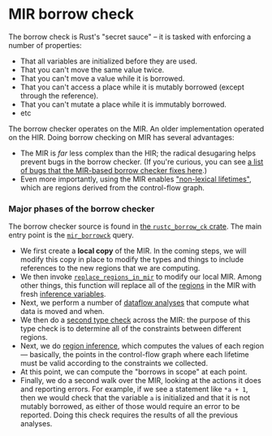 # MIR borrow check

The borrow check is Rust's "secret sauce" – it is tasked with
enforcing a number of properties:

- That all variables are initialized before they are used.
- That you can't move the same value twice.
- That you can't move a value while it is borrowed.
- That you can't access a place while it is mutably borrowed (except through
  the reference).
- That you can't mutate a place while it is immutably borrowed.
- etc

The borrow checker operates on the MIR. An older implementation operated on the
HIR. Doing borrow checking on MIR has several advantages:

- The MIR is *far* less complex than the HIR; the radical desugaring
  helps prevent bugs in the borrow checker. (If you're curious, you
  can see
  [a list of bugs that the MIR-based borrow checker fixes here][47366].)
- Even more importantly, using the MIR enables ["non-lexical lifetimes"][nll],
  which are regions derived from the control-flow graph.

[47366]: https://github.com/rust-lang/rust/issues/47366
[nll]: https://rust-lang.github.io/rfcs/2094-nll.html

### Major phases of the borrow checker

The borrow checker source is found in
[the `rustc_borrow_ck` crate][b_c]. The main entry point is
the [`mir_borrowck`] query.

[b_c]: https://doc.rust-lang.org/nightly/nightly-rustc/rustc_borrowck/index.html
[`mir_borrowck`]: https://doc.rust-lang.org/nightly/nightly-rustc/rustc_borrowck/fn.mir_borrowck.html

- We first create a **local copy** of the MIR. In the coming steps,
  we will modify this copy in place to modify the types and things to
  include references to the new regions that we are computing.
- We then invoke [`replace_regions_in_mir`] to modify our local MIR.
  Among other things, this function will replace all of the [regions](./appendix/glossary.md#region)
  in the MIR with fresh [inference variables](./appendix/glossary.md#inf-var).
- Next, we perform a number of
  [dataflow analyses](./appendix/background.md#dataflow) that
  compute what data is moved and when.
- We then do a [second type check](borrow_check/type_check.md) across the MIR:
  the purpose of this type check is to determine all of the constraints between
  different regions.
- Next, we do [region inference](borrow_check/region_inference.md), which computes
  the values of each region — basically, the points in the control-flow graph where
  each lifetime must be valid according to the constraints we collected.
- At this point, we can compute the "borrows in scope" at each point.
- Finally, we do a second walk over the MIR, looking at the actions it
  does and reporting errors. For example, if we see a statement like
  `*a + 1`, then we would check that the variable `a` is initialized
  and that it is not mutably borrowed, as either of those would
  require an error to be reported. Doing this check requires the results of all
  the previous analyses.

[`replace_regions_in_mir`]: https://doc.rust-lang.org/nightly/nightly-rustc/rustc_borrowck/nll/fn.replace_regions_in_mir.html
